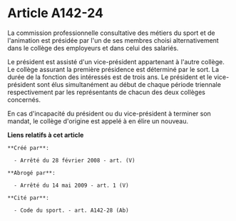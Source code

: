 # Article A142-24

La commission professionnelle consultative des métiers du sport et de l'animation est présidée par l'un de ses membres choisi
alternativement dans le collège des employeurs et dans celui des salariés.

Le président est assisté d'un vice-président appartenant à l'autre collège. Le collège assurant la première présidence est
déterminé par le sort. La durée de la fonction des intéressés est de trois ans. Le président et le vice-président sont élus
simultanément au début de chaque période triennale respectivement par les représentants de chacun des deux collèges
concernés.

En cas d'incapacité du président ou du vice-président à terminer son mandat, le collège d'origine est appelé à en élire un
nouveau.

**Liens relatifs à cet article**

	**Créé par**:

	  - Arrêté du 28 février 2008 - art. (V)

	**Abrogé par**:

	  - Arrêté du 14 mai 2009 - art. 1 (V)

	**Cité par**:

	  - Code du sport. - art. A142-28 (Ab)
